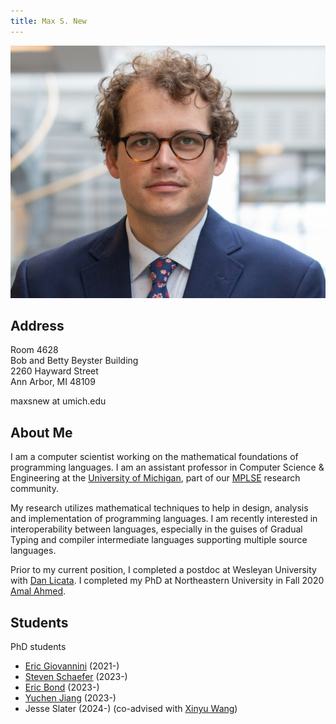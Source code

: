```yaml
---
title: Max S. New
---
```


<div><img src="/img/max_new2.jpg" id="selfportrait"></img></div>

## Address

Room 4628\
Bob and Betty Beyster Building\
2260 Hayward Street\
Ann Arbor, MI 48109

maxsnew at umich.edu

## About Me

I am a computer scientist working on the mathematical foundations of
programming languages. I am an assistant professor in Computer Science
& Engineering at the [University of Michigan][umich], part of our
[MPLSE][mplse] research community.

My research utilizes mathematical techniques to help in design,
analysis and implementation of programming languages. I am recently
interested in interoperability between languages, especially in the
guises of Gradual Typing and compiler intermediate languages
supporting multiple source languages.

Prior to my current position, I completed a postdoc at Wesleyan
University with [Dan Licata][dan]. I completed my PhD at Northeastern
University in Fall 2020 [Amal Ahmed][amal].

## Students

PhD students

- [Eric Giovannini][ericg] (2021-)
- [Steven Schaefer][stschaef] (2023-)
- [Eric Bond][ericb] (2023-)
- [Yuchen Jiang][lighght] (2023-)
- Jesse Slater (2024-) (co-advised with [Xinyu Wang][xinyu])

[ericg]: http://www-personal.umich.edu/~ericgio/index.html
[ericb]: https://externalhom.com/
[stschaef]: https://stevenschaefer.net/
[lighght]: https://lighghteeloo.github.io/

[amal]: http://www.ccs.neu.edu/home/amal/
[robby]: http://www.eecs.northwestern.edu/~robby/
[dan]: https://dlicata.wescreates.wesleyan.edu/
[xinyu]: https://web.eecs.umich.edu/~xwangsd/
[umich]: https://cse.engin.umich.edu/
[mplse]: http://mplse.org/
[github]: https://github.com/maxsnew
